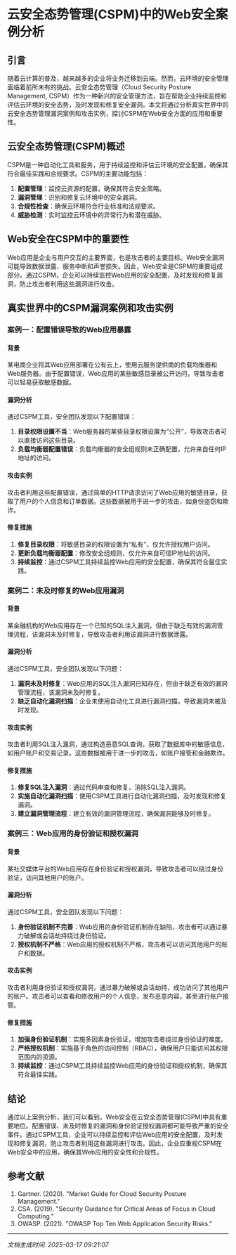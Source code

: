 # 云安全态势管理(CSPM)中的Web安全案例分析

## 引言

随着云计算的普及，越来越多的企业将业务迁移到云端。然而，云环境的安全管理面临着前所未有的挑战。云安全态势管理（Cloud Security Posture Management, CSPM）作为一种新兴的安全管理方法，旨在帮助企业持续监控和评估云环境的安全态势，及时发现和修复安全漏洞。本文将通过分析真实世界中的云安全态势管理漏洞案例和攻击实例，探讨CSPM在Web安全方面的应用和重要性。

## 云安全态势管理(CSPM)概述

CSPM是一种自动化工具和服务，用于持续监控和评估云环境的安全配置，确保其符合最佳实践和合规要求。CSPM的主要功能包括：

1. **配置管理**：监控云资源的配置，确保其符合安全策略。
2. **漏洞管理**：识别和修复云环境中的安全漏洞。
3. **合规性检查**：确保云环境符合行业标准和法规要求。
4. **威胁检测**：实时监控云环境中的异常行为和潜在威胁。

## Web安全在CSPM中的重要性

Web应用是企业与用户交互的主要界面，也是攻击者的主要目标。Web安全漏洞可能导致数据泄露、服务中断和声誉损失。因此，Web安全是CSPM的重要组成部分。通过CSPM，企业可以持续监控Web应用的安全配置，及时发现和修复漏洞，防止攻击者利用这些漏洞进行攻击。

## 真实世界中的CSPM漏洞案例和攻击实例

### 案例一：配置错误导致的Web应用暴露

#### 背景

某电商企业将其Web应用部署在公有云上，使用云服务提供商的负载均衡器和Web服务器。由于配置错误，Web应用的某些敏感目录被公开访问，导致攻击者可以轻易获取敏感数据。

#### 漏洞分析

通过CSPM工具，安全团队发现以下配置错误：

1. **目录权限设置不当**：Web服务器的某些目录权限设置为“公开”，导致攻击者可以直接访问这些目录。
2. **负载均衡器配置错误**：负载均衡器的安全组规则未正确配置，允许来自任何IP地址的访问。

#### 攻击实例

攻击者利用这些配置错误，通过简单的HTTP请求访问了Web应用的敏感目录，获取了用户的个人信息和订单数据。这些数据被用于进一步的攻击，如身份盗窃和欺诈。

#### 修复措施

1. **修复目录权限**：将敏感目录的权限设置为“私有”，仅允许授权用户访问。
2. **更新负载均衡器配置**：修改安全组规则，仅允许来自可信IP地址的访问。
3. **持续监控**：通过CSPM工具持续监控Web应用的安全配置，确保其符合最佳实践。

### 案例二：未及时修复的Web应用漏洞

#### 背景

某金融机构的Web应用存在一个已知的SQL注入漏洞，但由于缺乏有效的漏洞管理流程，该漏洞未及时修复，导致攻击者利用该漏洞进行数据泄露。

#### 漏洞分析

通过CSPM工具，安全团队发现以下问题：

1. **漏洞未及时修复**：Web应用的SQL注入漏洞已知存在，但由于缺乏有效的漏洞管理流程，该漏洞未及时修复。
2. **缺乏自动化漏洞扫描**：企业未使用自动化工具进行漏洞扫描，导致漏洞未被及时发现。

#### 攻击实例

攻击者利用SQL注入漏洞，通过构造恶意SQL查询，获取了数据库中的敏感信息，如用户账户和交易记录。这些数据被用于进一步的攻击，如账户接管和金融欺诈。

#### 修复措施

1. **修复SQL注入漏洞**：通过代码审查和修复，消除SQL注入漏洞。
2. **实施自动化漏洞扫描**：使用CSPM工具进行自动化漏洞扫描，及时发现和修复漏洞。
3. **建立漏洞管理流程**：建立有效的漏洞管理流程，确保漏洞能够及时修复。

### 案例三：Web应用的身份验证和授权漏洞

#### 背景

某社交媒体平台的Web应用存在身份验证和授权漏洞，导致攻击者可以绕过身份验证，访问其他用户的账户。

#### 漏洞分析

通过CSPM工具，安全团队发现以下问题：

1. **身份验证机制不完善**：Web应用的身份验证机制存在缺陷，攻击者可以通过暴力破解或会话劫持绕过身份验证。
2. **授权机制不严格**：Web应用的授权机制不严格，攻击者可以访问其他用户的账户和数据。

#### 攻击实例

攻击者利用身份验证和授权漏洞，通过暴力破解或会话劫持，成功访问了其他用户的账户。攻击者可以查看和修改用户的个人信息，发布恶意内容，甚至进行账户接管。

#### 修复措施

1. **加强身份验证机制**：实施多因素身份验证，增加攻击者绕过身份验证的难度。
2. **严格授权机制**：实施基于角色的访问控制（RBAC），确保用户只能访问其权限范围内的资源。
3. **持续监控**：通过CSPM工具持续监控Web应用的身份验证和授权机制，确保其符合最佳实践。

## 结论

通过以上案例分析，我们可以看到，Web安全在云安全态势管理(CSPM)中具有重要地位。配置错误、未及时修复的漏洞和身份验证授权漏洞都可能导致严重的安全事件。通过CSPM工具，企业可以持续监控和评估Web应用的安全配置，及时发现和修复漏洞，防止攻击者利用这些漏洞进行攻击。因此，企业应重视CSPM在Web安全中的应用，确保其Web应用的安全性和合规性。

## 参考文献

1. Gartner. (2020). "Market Guide for Cloud Security Posture Management."
2. CSA. (2019). "Security Guidance for Critical Areas of Focus in Cloud Computing."
3. OWASP. (2021). "OWASP Top Ten Web Application Security Risks."

---

*文档生成时间: 2025-03-17 09:21:07*

